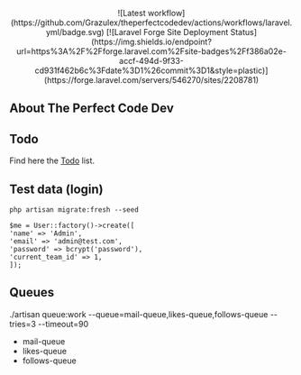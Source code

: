 <p align="center">
![Latest workflow](https://github.com/Grazulex/theperfectcodedev/actions/workflows/laravel.yml/badge.svg)
[![Laravel Forge Site Deployment Status](https://img.shields.io/endpoint?url=https%3A%2F%2Fforge.laravel.com%2Fsite-badges%2Ff386a02e-accf-494d-9f33-cd931f462b6c%3Fdate%3D1%26commit%3D1&style=plastic)](https://forge.laravel.com/servers/546270/sites/2208781)

</p>

## About The Perfect Code Dev

## Todo
Find here the [Todo](docs/todo.md) list.


## Test data (login)

```
php artisan migrate:fresh --seed
```

```
$me = User::factory()->create([
'name' => 'Admin',
'email' => 'admin@test.com',
'password' => bcrypt('password'),
'current_team_id' => 1,
]);
```


## Queues

./artisan queue:work --queue=mail-queue,likes-queue,follows-queue --tries=3 --timeout=90

- mail-queue
- likes-queue
- follows-queue



